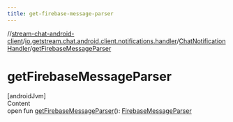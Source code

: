 ```yaml
---
title: get-firebase-message-parser
---
```

//[stream-chat-android-client](../../../index.md)/[io.getstream.chat.android.client.notifications.handler](../index.md)/[ChatNotificationHandler](index.md)/[getFirebaseMessageParser](getFirebaseMessageParser.md)



# getFirebaseMessageParser  
[androidJvm]  
Content  
open fun [getFirebaseMessageParser](getFirebaseMessageParser.md)(): [FirebaseMessageParser](../../io.getstream.chat.android.client.notifications/FirebaseMessageParser/index.md)  



